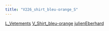 ```yaml
---
title: "V226_shirt_bleu-orange_S"
---
```


[L_Vetements](notes/equipements/L_Vetements.md) [V_Shirt_bleu-orange](notes/equipements/vetements/V_Shirt_bleu-orange.md) [julienEberhard](notes/utilisateurs/beneficiaires/julienEberhard.md)